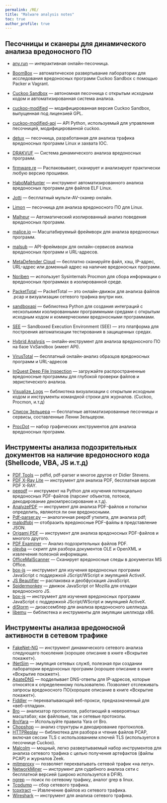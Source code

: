 ```yaml
---
permalink: /RE/
title: "Malware analysis notes"
toc: true
author_profile: true
---
```


## Песочницы и сканеры для динамического анализа вредоносного ПО

- [any.run](https://app.any.run/) — интерактивная онлайн-песочница.
- [BoomBox](https://github.com/nbeede/BoomBox) — автоматическое развертывание лаборатории для исследования вредоносных программ Cuckoo Sandbox с помощью Packer и Vagrant.
- [Cuckoo Sandbox](https://cuckoosandbox.org/) — автономная песочница с открытым исходным кодом и автоматизированная система анализа.
- [cuckoo-modified](https://github.com/brad-sp/cuckoo-modified) — модифицированная версия Cuckoo Sandbox, выпущенная под лицензией GPL.
- [cuckoo-modified-api](https://github.com/keithjjones/cuckoo-modified-api) — API Python, используемый для управления песочницей, модифицированной cuckoo.
- [detux](https://github.com/detuxsandbox/detux/) — песочница, разработанная для анализа трафика вредоносных программ Linux и захвата IOC.
- [DRAKVUF](https://github.com/tklengyel/drakvuf) — Система динамического анализа вредоносных программ.
- [firmware.re](http://firmware.re/) — Распаковывает, сканирует и анализирует практически любую версию прошивки.
- [HaboMalHunter](https://github.com/Tencent/HaboMalHunter) — инструмент автоматизированного анализа вредоносных программ для файлов ELF Linux.
- [Jotti](https://virusscan.jotti.org/en) — бесплатный мульти-AV-сканер онлайн.
- [Limon](https://github.com/monnappa22/Limon) — песочница для анализа вредоносного ПО для Linux.
- [Malheur](https://github.com/rieck/malheur) — Автоматический изолированный анализ поведения вредоносных программ.
- [malice.io](https://github.com/maliceio/malice) — Масштабируемый фреймворк для анализа вредоносных программ.
- [malsub](https://github.com/diogo-fernan/malsub) — API-фреймворк для онлайн-сервисов анализа вредоносных программ и URL-адресов.
- [MetaDefender Cloud](https://metadefender.opswat.com/) — бесплатно сканируйте файл, хэш, IP-адрес, URL-адрес или доменный адрес на наличие вредоносных программ.
- [Noriben](https://github.com/Rurik/Noriben) — использует Sysinternals Procmon для сбора информации о вредоносных программах в изолированной среде.
- [PacketTotal](https://lab.dynamite.ai/) — PacketTotal — это онлайн-движок для анализа файлов .pcap и визуализации сетевого трафика внутри них.
- [sandboxapi](https://github.com/InQuest/sandboxapi) — библиотека Python для создания интеграций с несколькими изолированными программными средами с открытым исходным кодом и коммерческими вредоносными программами.
- [SEE](https://github.com/WithSecureOpenSource/see) — Sandboxed Execution Environment (SEE) — это платформа для построения автоматизации тестирования в защищенных средах.
- [Hybrid Analysis](https://www.hybrid-analysis.com/) — онлайн-инструмент для анализа вредоносного ПО на базе VxSandbox (имеет API).
- [VirusTotal](https://www.virustotal.com/) — бесплатный онлайн-анализ образцов вредоносных программ и URL-адресов
- [InQuest Deep File Inspection](https://labs.inquest.net/dfi) — загружайте распространенные вредоносные программы для глубокой проверки файлов и эвристического анализа.
- [Visualize_Logs](https://github.com/keithjjones/visualize_logs) — библиотека визуализации с открытым исходным кодом и инструменты командной строки для журналов. (Cuckoo, Procmon, и.т.д)

- [Список Зельцера](https://zeltser.com/automated-malware-analysis/) — бесплатные автоматизированные песочницы и сервисы, составленные Ленни Зельцером.
- [ProcDot](http://www.procdot.com/) — набор графических инструментов для анализа вредоносных программ.

## Инструменты анализа подозрительных документов на наличие вредоносного кода (Shellcode, VBA, JS и.т.д)
- [PDF Tools](https://blog.didierstevens.com/programs/pdf-tools/) — pdfid, pdf-parser и многое другое от Didier Stevens.
- [PDF X-Ray Lite](https://github.com/9b/pdfxray_lite) — инструмент для анализа PDF, бесплатная версия PDF X-RAY.
- [peepdf](http://eternal-todo.com/tools/peepdf-pdf-analysis-tool) — инструмент на Python для изучения потенциально вредоносных PDF-файлов (парсинг объектов, потоков, декодирование декомпрессирование и.т.д).
- [AnalyzePDF](https://github.com/hiddenillusion/AnalyzePDF) — инструмент для анализа PDF-файлов и попытки определить, являются ли они вредоносными.
- [Pdf-parser.py](https://github.com/DidierStevens/DidierStevensSuite/blob/master/pdf-parser.py) — аналогичная peepdf утилита, для анализа pdf;
- [malpdfobj](https://github.com/9b/malpdfobj) — отобразить вредоносные PDF-файлы в представление JSON.
- [Origami PDF](https://code.google.com/archive/p/origami-pdf) — инструмент для анализа вредоносных PDF-файлов и многого другого.
- [PDF Examiner](http://www.pdfexaminer.com/) — Анализ подозрительных файлов PDF.
- [olevba](http://www.decalage.info/python/olevba) — скрипт для разбора документов OLE и OpenXML и извлечения полезной информации.
- [OfficeMalScanner](http://www.reconstructer.org/code.html) — Сканирует вредоносные следы в документах MS Office.
- [box-js](https://github.com/CapacitorSet/box-js) — инструмент для изучения вредоносных программ JavaScript с поддержкой JScript/WScript и эмуляцией ActiveX.
- [JS Beautifier](http://jsbeautifier.org/) — распаковка и деобфускация JavaScript.
- [Spidermonkey](https://developer.mozilla.org/en-US/docs/Mozilla/Projects/SpiderMonkey) — движок JavaScript от Mozilla для отладки вредоносного JS.
- [box-js](https://github.com/CapacitorSet/box-js) — инструмент для изучения вредоносных программ JavaScript с поддержкой JScript/WScript и эмуляцией ActiveX.
- [diStorm](http://www.ragestorm.net/distorm/) — дизассемблер для анализа вредоносного шеллкода.
- [libemu](http://libemu.carnivore.it/) — библиотека и инструменты для эмуляции шеллкода x86.

## Инструменты анализа вредоносной активности в сетевом трафике

- [FakeNet-NG](https://github.com/fireeye/flare-fakenet-ng) — инструмент динамического сетевого анализа следующего поколения (хорошее описание в книге «Вскрытие покажет»).
- [INetSim](http://www.inetsim.org/) — эмуляция сетевых служб, полезная при создании лаборатории вредоносных программ (хорошее описание в книге «Вскрытие покажет»).
- [ApateDNS](https://fireeye.market/apps/211380) — подделывает DNS-ответы для IP-адресов, которые относятся к определенному пользователю. Позволяет отслеживать запросы вредоносного ПО(хорошее описание в книге «Вскрытие покажет»).
- [Fiddler](https://www.telerik.com/fiddler) — перехватывающий веб-прокси, предназначенный для «веб-отладки».
- [Bro](https://www.bro.org/) — анализатор протоколов, работающий в невероятных масштабах; как файловые, так и сетевые протоколы.
- [BroYara](https://github.com/hempnall/broyara) — Используйте правила Yara от Bro.
- [Chopshop](https://github.com/MITRECND/chopshop) — анализ структуры и декодирование протоколов.
- [HTTPReplay](https://github.com/hatching/httpreplay) — библиотека для разбора и чтения файлов PCAP, включая сессии TLS с использованием ключей TLS (используется в песочнице Cuckoo).
- [Malcolm](https://github.com/idaholab/Malcolm) — мощный, легко развертываемый набор инструментов для анализа сетевого трафика с целью получения артефактов (файлы PCAP) и журналов Zeek.
- [mitmproxy](https://mitmproxy.org/) — позволяет перехватывать сетевой трафик «на лету».
- [NetworkMiner](http://www.netresec.com/?page=NetworkMiner) — инструмент для судебного анализа сети с бесплатной версией (широко используется в DFIR).
- [ngrep](https://github.com/jpr5/ngrep) — поиск по сетевому трафику, аналог grep в linux.
- [Tcpdump](https://www.tcpdump.org/) — сбор сетевого трафика.
- [tcpxtract](https://tcpxtract.sourceforge.net/) — Извлечение файлов из сетевого трафика.
- [Wireshark](https://www.wireshark.org/) — инструмент для анализа сетевого трафика.




